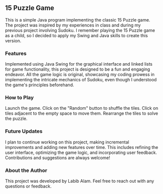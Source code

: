 ## 15 Puzzle Game
This is a simple Java program implementing the classic 15 Puzzle game. The project was inspired by my experiences in class and during my previous project involving Sudoku. I remember playing the 15 Puzzle game as a child, so I decided to apply my Swing and Java skills to create this version.

### Features
Implemented using Java Swing for the graphical interface and linked lists for game functionality, this project is designed to be a fun and engaging endeavor. All the game logic is original, showcasing my coding prowess in implementing the intricate mechanics of Sudoku, even though I understood the game's principles beforehand.
### How to Play
Launch the game.
Click on the "Random" button to shuffle the tiles.
Click on tiles adjacent to the empty space to move them.
Rearrange the tiles to solve the puzzle.
### Future Updates
I plan to continue working on this project, making incremental improvements and adding new features over time. This includes refining the user interface, optimizing the game logic, and incorporating user feedback. Contributions and suggestions are always welcome!

### About the Author
This project was developed by Labib Alam. Feel free to reach out with any questions or feedback.
